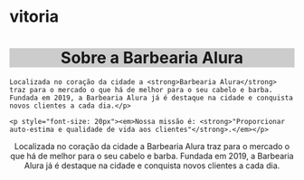 # vitoria


<html lang="pt-br">
    <meta charset="UTF-8">
    <title>Barbearia Alura</title>
 <link rel="stylesheet" href="style.css">
    <h1 style=" text-align: center;background: #cccccc;">Sobre a Barbearia Alura</h1>
<style >
    p {
       text-align:center 
    }
    
</style>

    Localizada no coração da cidade a <strong>Barbearia Alura</strong> traz para o mercado o que há de melhor para o seu cabelo e barba. 
    Fundada em 2019, a Barbearia Alura já é destaque na cidade e conquista novos clientes a cada dia.</p>

    <p style="font-size: 20px"><em>Nossa missão é: <strong>"Proporcionar auto-estima e qualidade de vida aos clientes"</strong>.</em></p>

Localizada no coração da cidade a Barbearia Alura traz para o mercado o que há de melhor para o seu cabelo e barba. Fundada em 2019, a Barbearia Alura já é destaque na cidade e conquista novos clientes a cada dia.</p>
</html>

    

